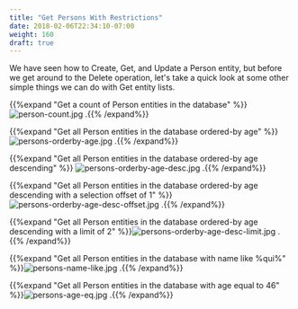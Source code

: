 ```yaml
---
title: "Get Persons With Restrictions"
date: 2018-02-06T22:34:10-07:00
weight: 160
draft: true
---
```



We have seen how to Create, Get, and Update a Person entity, but before we get around to the Delete operation, let's take a quick look at some other simple things we can do with Get entity lists.


{{%expand "Get a count of Person entities in the database" %}} ![person-count.jpg](../images/person-count.jpg) .{{% /expand%}}

{{%expand "Get all Person entities in the database ordered-by age" %}} ![persons-orderby-age.jpg](../images/persons-orderby-age.jpg) .{{% /expand%}}

{{%expand "Get all Person entities in the database ordered-by age descending" %}} ![persons-orderby-age-desc.jpg](../images/persons-orderby-age-desc.jpg) .{{% /expand%}}

{{%expand "Get all Person entities in the database ordered-by age descending with a selection offset of 1" %}}![persons-orderby-age-desc-offset.jpg](../images/persons-orderby-age-desc-offset.jpg) .{{% /expand%}}

{{%expand "Get all Person entities in the database ordered-by age descending with a limit of 2" %}}![persons-orderby-age-desc-limit.jpg](../images/persons-orderby-age-desc-limit.jpg) .{{% /expand%}}

{{%expand "Get all Person entities in the database with name like %qui%" %}}![persons-name-like.jpg](../images/persons-name-like.jpg) .{{% /expand%}}

{{%expand "Get all Person entities in the database with age equal to 46" %}}![persons-age-eq.jpg](../images/persons-age-eq.jpg) .{{% /expand%}}



